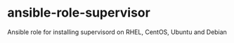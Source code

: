 # ansible-role-supervisor
Ansible role for installing supervisord on RHEL, CentOS, Ubuntu and Debian
